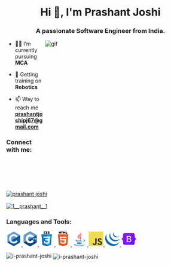 












<h1 align="center">Hi 👋, I'm Prashant Joshi</h1>

<h3 align="center">A passionate Software Engineer from India.</h3>

<img alt="gif" src="https://user-images.githubusercontent.com/119167727/204149929-f2bc4806-096d-4c15-98c8-65cc6def76bf.png" align="right" height="400px" width="400px">

- 👨‍💻 I’m currently pursuing **MCA**

- 🤖 Getting training on **Robotics**

- 📫 Way to reach me **prashantjoshipj67@gmail.com**

<h3 align="left">Connect with me:</h3>

<p align="left">

<a href="https://fb.com/prashant joshi" target="blank"><img align="center" src="https://raw.githubusercontent.com/rahuldkjain/github-profile-readme-generator/master/src/images/icons/Social/facebook.svg" alt="prashant joshi" height="30" width="40" /></a>

<a href="https://instagram.com/1__prashant__1" target="blank"><img align="center" src="https://raw.githubusercontent.com/rahuldkjain/github-profile-readme-generator/master/src/images/icons/Social/instagram.svg" alt="1__prashant__1" height="30" width="40" /></a>

</p>

<h3 align="left">Languages and Tools:</h3>

<p align="left"> <a href="https://www.cprogramming.com/" target="_blank" rel="noreferrer"> <img src="https://raw.githubusercontent.com/devicons/devicon/master/icons/c/c-original.svg" alt="c" width="40" height="40"/> </a> <a href="https://www.w3schools.com/cpp/" target="_blank" rel="noreferrer"> <img src="https://raw.githubusercontent.com/devicons/devicon/master/icons/cplusplus/cplusplus-original.svg" alt="cplusplus" width="40" height="40"/> </a> <a href="https://www.w3schools.com/css/" target="_blank" rel="noreferrer"> <img src="https://raw.githubusercontent.com/devicons/devicon/master/icons/css3/css3-original-wordmark.svg" alt="css3" width="40" height="40"/> </a> <a href="https://www.w3.org/html/" target="_blank" rel="noreferrer"> <img src="https://raw.githubusercontent.com/devicons/devicon/master/icons/html5/html5-original-wordmark.svg" alt="html5" width="40" height="40"/> </a> <a href="https://www.java.com" target="_blank" rel="noreferrer"> <img src="https://raw.githubusercontent.com/devicons/devicon/master/icons/java/java-original.svg" alt="java" width="40" height="40"/> </a> <a href="https://developer.mozilla.org/en-US/docs/Web/JavaScript" target="_blank" rel="noreferrer"> <img src="https://raw.githubusercontent.com/devicons/devicon/master/icons/javascript/javascript-original.svg" alt="javascript" width="40" height="40"/> </a> <a href="https://https://jquery.com" target="_blank" rel="noreferrer"> <img src="https://raw.githubusercontent.com/devicons/devicon/master/icons/jquery/jquery-original.svg" alt="python" width="40" height="40"/> </a> <a href="https://www.bootstrap.org" target="_blank" rel="noreferrer"> <img src="https://raw.githubusercontent.com/devicons/devicon/master/icons/bootstrap/bootstrap-original.svg" alt="python" width="40" height="40"/> </a> </p>

<p><img align="left" src="https://github-readme-stats.vercel.app/api/top-langs?username=i-prashant-joshi&show_icons=true&locale=en&layout=compact" alt="i-prashant-joshi" /></p>

<p>&nbsp;<img align="center" src="https://github-readme-stats.vercel.app/api?username=i-prashant-joshi&show_icons=true&locale=en" alt="i-prashant-joshi" /></p>



